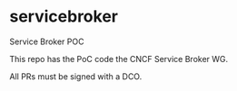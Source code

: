 # servicebroker
Service Broker POC

This repo has the PoC code the CNCF Service Broker WG.

All PRs must be signed with a DCO.

